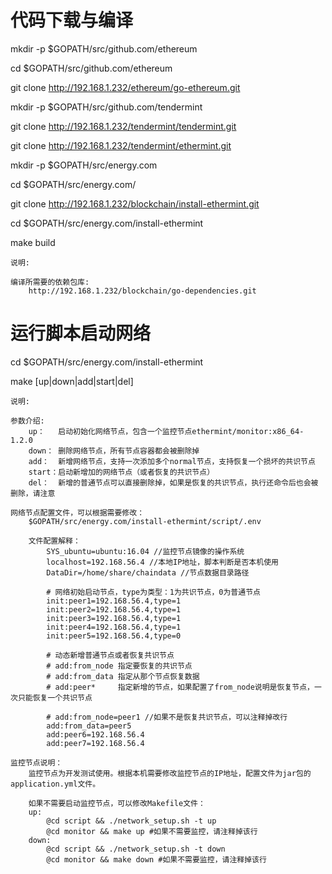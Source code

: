 # 代码下载与编译

mkdir -p $GOPATH/src/github.com/ethereum

cd $GOPATH/src/github.com/ethereum

git clone http://192.168.1.232/ethereum/go-ethereum.git

mkdir -p $GOPATH/src/github.com/tendermint

git clone http://192.168.1.232/tendermint/tendermint.git

git clone http://192.168.1.232/tendermint/ethermint.git

mkdir -p $GOPATH/src/energy.com

cd $GOPATH/src/energy.com/

git clone http://192.168.1.232/blockchain/install-ethermint.git

cd $GOPATH/src/energy.com/install-ethermint

make build

`说明:`

    编译所需要的依赖包库:
        http://192.168.1.232/blockchain/go-dependencies.git

# 运行脚本启动网络

cd $GOPATH/src/energy.com/install-ethermint

make [up|down|add|start|del]

`说明:`

    参数介绍:
        up：   启动初始化网络节点，包含一个监控节点ethermint/monitor:x86_64-1.2.0
        down： 删除网络节点，所有节点容器都会被删除掉
        add：  新增网络节点，支持一次添加多个normal节点，支持恢复一个损坏的共识节点
        start：启动新增加的网络节点（或者恢复的共识节点）
        del：  新增的普通节点可以直接删除掉，如果是恢复的共识节点，执行还命令后也会被删除，请注意
    
    网络节点配置文件，可以根据需要修改：
        $GOPATH/src/energy.com/install-ethermint/script/.env
        
        文件配置解释：
            SYS_ubuntu=ubuntu:16.04 //监控节点镜像的操作系统
            localhost=192.168.56.4 //本地IP地址，脚本判断是否本机使用
            DataDir=/home/share/chaindata //节点数据目录路径
            
            # 网络初始启动节点，type为类型：1为共识节点，0为普通节点
            init:peer1=192.168.56.4,type=1
            init:peer2=192.168.56.4,type=1
            init:peer3=192.168.56.4,type=1
            init:peer4=192.168.56.4,type=1
            init:peer5=192.168.56.4,type=0
            
            # 动态新增普通节点或者恢复共识节点
            # add:from_node 指定要恢复的共识节点
            # add:from_data 指定从那个节点恢复数据
            # add:peer*     指定新增的节点，如果配置了from_node说明是恢复节点，一次只能恢复一个共识节点
            
            # add:from_node=peer1 //如果不是恢复共识节点，可以注释掉改行
            add:from_data=peer5
            add:peer6=192.168.56.4
            add:peer7=192.168.56.4
            
    监控节点说明：
    	监控节点为开发测试使用。根据本机需要修改监控节点的IP地址，配置文件为jar包的application.yml文件。
    	
    	如果不需要启动监控节点，可以修改Makefile文件：
    	up:
    	    @cd script && ./network_setup.sh -t up
    	    @cd monitor && make up #如果不需要监控，请注释掉该行
    	down:
    	    @cd script && ./network_setup.sh -t down
    	    @cd monitor && make down #如果不需要监控，请注释掉该行
    	    


